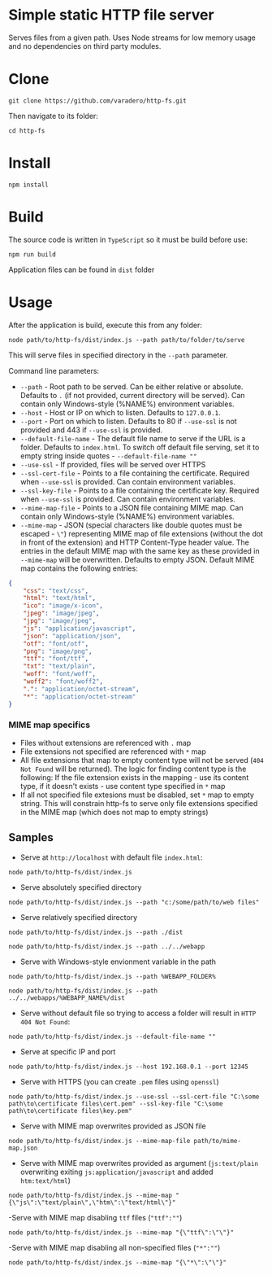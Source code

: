 # Simple static HTTP file server
Serves files from a given path. Uses Node streams for low memory usage and no dependencies on third party modules.

# Clone
`git clone https://github.com/varadero/http-fs.git`

Then navigate to its folder:

`cd http-fs`

# Install
`npm install`

# Build
The source code is written in `TypeScript` so it must be build before use:

`npm run build`

Application files can be found in `dist` folder

# Usage
After the application is build, execute this from any folder:

`node path/to/http-fs/dist/index.js --path path/to/folder/to/serve`

This will serve files in specified directory in the `--path` parameter.

Command line parameters:
- `--path` - Root path to be served. Can be either relative or absolute. Defaults to `.` (if not provided, current directory will be served). Can contain only Windows-style (%NAME%) environment variables.
- `--host` - Host or IP on which to listen. Defaults to `127.0.0.1`.
- `--port` - Port on which to listen. Defaults to 80 if `--use-ssl` is not provided and 443 if `--use-ssl` is provided.
- `--default-file-name` - The default file name to serve if the URL is a folder. Defaults to `index.html`. To switch off default file serving, set it to empty string inside quotes - `--default-file-name ""`
- `--use-ssl` - If provided, files will be served over HTTPS
- `--ssl-cert-file` - Points to a file containing the certificate. Required when `--use-ssl` is provided. Can contain environment variables.
- `--ssl-key-file` - Points to a file containing the certificate key. Required when `--use-ssl` is provided. Can contain environment variables.
- `--mime-map-file` - Points to a JSON file containing MIME map. Can contain only Windows-style (%NAME%) environment variables.
- `--mime-map` - JSON (special characters like double quotes must be escaped - `\"`) representing MIME map of file extensions (without the dot in front of the extension) and HTTP Content-Type header value. The entries in the default MIME map with the same key as these provided in `--mime-map` will be overwritten. Defaults to empty JSON. Default MIME map contains the following entries:

```json
{
    "css": "text/css",
    "html": "text/html",
    "ico": "image/x-icon",
    "jpeg": "image/jpeg",
    "jpg": "image/jpeg",
    "js": "application/javascript",
    "json": "application/json",
    "otf": "font/otf",
    "png": "image/png",
    "ttf": "font/ttf",
    "txt": "text/plain",
    "woff": "font/woff",
    "woff2": "font/woff2",
    ".": "application/octet-stream",
    "*": "application/octet-stream"
}
```
### MIME map specifics
- Files without extensions are referenced with `.` map
- File extensions not specified are referenced with `*` map
- All file extensions that map to empty content type will not be served (`404 Not Found` will be returned). The logic for finding content type is the following: If the file extension exists in the mapping - use its content type, if it doesn't exists - use content type specified in `*` map
- If all not specified file extesions must be disabled, set `*` map to empty string. This will constrain http-fs to serve only file extensions specified in the MIME map (which does not map to empty strings)

## Samples

- Serve at `http://localhost` with default file `index.html`:

`node path/to/http-fs/dist/index.js`

- Serve absolutely specified directory

`node path/to/http-fs/dist/index.js --path "c:/some/path/to/web files"`

- Serve relatively specified directory

`node path/to/http-fs/dist/index.js --path ./dist`

`node path/to/http-fs/dist/index.js --path ../../webapp`

- Serve with Windows-style envionment variable in the path

`node path/to/http-fs/dist/index.js --path %WEBAPP_FOLDER%`

`node path/to/http-fs/dist/index.js --path ../../webapps/%WEBAPP_NAME%/dist`

- Serve without default file so trying to access a folder will result in `HTTP 404 Not Found`:

`node path/to/http-fs/dist/index.js --default-file-name ""`

- Serve at specific IP and port

`node path/to/http-fs/dist/index.js --host 192.168.0.1 --port 12345`

- Serve with HTTPS (you can create `.pem` files using `openssl`)

`node path/to/http-fs/dist/index.js --use-ssl --ssl-cert-file "C:\some path\to\certificate files\cert.pem" --ssl-key-file "C:\some path\to\certificate files\key.pem"`

- Serve with MIME map overwrites provided as JSON file

`node path/to/http-fs/dist/index.js --mime-map-file path/to/mime-map.json`

- Serve with MIME map overwrites provided as argument (`js:text/plain` overwriting exiting `js:application/javascript` and added `htm:text/html`) 

`node path/to/http-fs/dist/index.js --mime-map "{\"js\":\"text/plain\",\"htm\":\"text/html\"}"`

-Serve with MIME map disabling `ttf` files (`"ttf":""`)

`node path/to/http-fs/dist/index.js --mime-map "{\"ttf\":\"\"}"`

-Serve with MIME map disabling all non-specified files (`"*":""`)

`node path/to/http-fs/dist/index.js --mime-map "{\"*\":\"\"}"`
